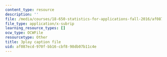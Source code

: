 ```yaml
---
content_type: resource
description: ''
file: /media/courses/18-650-statistics-for-applications-fall-2016/af087ecd970fbb16cbf898db07b11c4e_QXkOaifVfW4.srt
file_type: application/x-subrip
learning_resource_types: []
ocw_type: OCWFile
resourcetype: Other
title: 3play caption file
uid: af087ecd-970f-bb16-cbf8-98db07b11c4e
---
```

